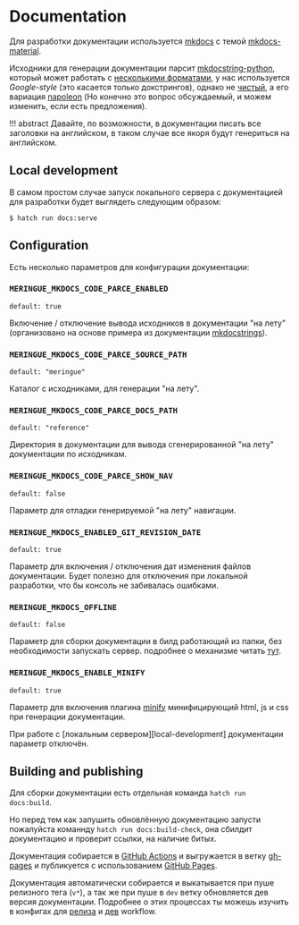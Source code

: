 # Documentation

Для разработки документации используется [mkdocs](https://www.mkdocs.org/) с темой [mkdocs-material](https://squidfunk.github.io/mkdocs-material/).

Исходники для генерации документации парсит [mkdocstring-python](https://mkdocstrings.github.io/python/), который может работать с [несколькими форматами](https://mkdocstrings.github.io/python/usage/configuration/docstrings/#docstring_style), у нас используется _Google-style_ (это касается только докстрингов), однако не [чистый](https://google.github.io/styleguide/pyguide.html#38-comments-and-docstrings), а его вариация [napoleon](https://sphinxcontrib-napoleon.readthedocs.io/en/latest/example_google.html) (Но конечно это вопрос обсуждаемый, и можем изменить, если есть предложения).

!!! abstract
	Давайте, по возможности, в документации писать все заголовки на английском, в таком случае все якоря будут генериться на английском.


## Local development

В самом простом случае запуск локального сервера с документацией для разработки будет выглядеть следующим образом:

```console
$ hatch run docs:serve
```


## Configuration

Есть несколько параметров для конфигурации документации:


### `MERINGUE_MKDOCS_CODE_PARCE_ENABLED`

`default: true`

Включение / отключение вывода исходников в документации "на лету" (организовано на основе примера из документации [mkdocstrings](https://mkdocstrings.github.io/recipes/#automatic-code-reference-pages)).


### `MERINGUE_MKDOCS_CODE_PARCE_SOURCE_PATH`

`default: "meringue"`

Каталог с исходниками, для генерации "на лету".


### `MERINGUE_MKDOCS_CODE_PARCE_DOCS_PATH`

`default: "reference"`

Директория в документации для вывода сгенерированной "на лету" документации по исходникам.


### `MERINGUE_MKDOCS_CODE_PARCE_SHOW_NAV`

`default: false`

Параметр для отладки генерируемой "на лету" навигации.


### `MERINGUE_MKDOCS_ENABLED_GIT_REVISION_DATE`

`default: true`

Параметр для включения / отключения дат изменения файлов документации. Будет полезно для отключения при локальной разработки, что бы консоль не забивалась ошибками.


### `MERINGUE_MKDOCS_OFFLINE`

`default: false`

Параметр для сборки документации в билд работающий из папки, без необходимости запускать сервер. подробнее о механизме читать [тут](https://squidfunk.github.io/mkdocs-material/setup/building-for-offline-usage/).


### `MERINGUE_MKDOCS_ENABLE_MINIFY`

`default: true`

Параметр для включения плагина [minify](https://github.com/byrnereese/mkdocs-minify-plugin) минифицирующий html, js и css при генерации документации.

При работе с [локальным сервером][local-development] документации параметр отключён.


## Building and publishing

Для сборки документации есть отдельная команда `hatch run docs:build`.

Но перед тем как запушить обновлённую документацию запусти пожалуйста команнду `hatch run docs:build-check`, она сбилдит документацию и проверит ссылки, на наличие битых.

Документация собирается в [GitHub Actions](https://docs.github.com/en/actions) и выгружается в ветку [gh-pages](https://github.com/dd/Meringue/tree/gh-pages) и публикуется с использованием [GitHub Pages](https://pages.github.com/).

Документация автоматически собирается и выкатывается при пуше релизного тега (`v*`), а так же при пуше в `dev` ветку обновляется дев версия документации. Подробнее о этих процессах ты можешь изучить в конфигах для [релиза](https://github.com/dd/Meringue/blob/master/.github/workflows/mkdocs-release.yml) и [дев](https://github.com/dd/Meringue/blob/master/.github/workflows/mkdocs-dev.yml) workflow.
